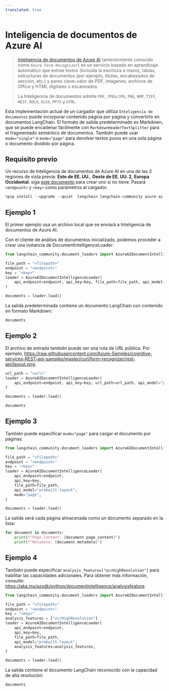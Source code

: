 ```yaml
---
translated: true
---
```


# Inteligencia de documentos de Azure AI

>[Inteligencia de documentos de Azure AI](https://aka.ms/doc-intelligence) (anteriormente conocido como `Azure Form Recognizer`) es un servicio basado en aprendizaje automático que extrae textos (incluida la escritura a mano), tablas, estructuras de documentos (por ejemplo, títulos, encabezados de sección, etc.) y pares clave-valor de
>PDF, imágenes, archivos de Office y HTML digitales o escaneados.
>
>La Inteligencia de documentos admite `PDF`, `JPEG/JPG`, `PNG`, `BMP`, `TIFF`, `HEIF`, `DOCX`, `XLSX`, `PPTX` y `HTML`.

Esta implementación actual de un cargador que utiliza `Inteligencia de documentos` puede incorporar contenido página por página y convertirlo en documentos LangChain. El formato de salida predeterminado es Markdown, que se puede encadenar fácilmente con `MarkdownHeaderTextSplitter` para el fragmentado semántico de documentos. También puede usar `mode="single"` o `mode="page"` para devolver textos puros en una sola página o documento dividido por página.

## Requisito previo

Un recurso de Inteligencia de documentos de Azure AI en una de las 3 regiones de vista previa: **Este de EE. UU.**, **Oeste de EE. UU. 2**, **Europa Occidental**: siga [este documento](https://learn.microsoft.com/azure/ai-services/document-intelligence/create-document-intelligence-resource?view=doc-intel-4.0.0) para crear uno si no tiene. Pasará `<endpoint>` y `<key>` como parámetros al cargador.

```python
%pip install --upgrade --quiet  langchain langchain-community azure-ai-documentintelligence
```

## Ejemplo 1

El primer ejemplo usa un archivo local que se enviará a Inteligencia de documentos de Azure AI.

Con el cliente de análisis de documentos inicializado, podemos proceder a crear una instancia de DocumentIntelligenceLoader:

```python
from langchain_community.document_loaders import AzureAIDocumentIntelligenceLoader

file_path = "<filepath>"
endpoint = "<endpoint>"
key = "<key>"
loader = AzureAIDocumentIntelligenceLoader(
    api_endpoint=endpoint, api_key=key, file_path=file_path, api_model="prebuilt-layout"
)

documents = loader.load()
```

La salida predeterminada contiene un documento LangChain con contenido en formato Markdown:

```python
documents
```

## Ejemplo 2

El archivo de entrada también puede ser una ruta de URL pública. Por ejemplo, https://raw.githubusercontent.com/Azure-Samples/cognitive-services-REST-api-samples/master/curl/form-recognizer/rest-api/layout.png.

```python
url_path = "<url>"
loader = AzureAIDocumentIntelligenceLoader(
    api_endpoint=endpoint, api_key=key, url_path=url_path, api_model="prebuilt-layout"
)

documents = loader.load()
```

```python
documents
```

## Ejemplo 3

También puede especificar `mode="page"` para cargar el documento por páginas.

```python
from langchain_community.document_loaders import AzureAIDocumentIntelligenceLoader

file_path = "<filepath>"
endpoint = "<endpoint>"
key = "<key>"
loader = AzureAIDocumentIntelligenceLoader(
    api_endpoint=endpoint,
    api_key=key,
    file_path=file_path,
    api_model="prebuilt-layout",
    mode="page",
)

documents = loader.load()
```

La salida será cada página almacenada como un documento separado en la lista:

```python
for document in documents:
    print(f"Page Content: {document.page_content}")
    print(f"Metadata: {document.metadata}")
```

## Ejemplo 4

También puede especificar `analysis_feature=["ocrHighResolution"]` para habilitar las capacidades adicionales. Para obtener más información, consulte: https://aka.ms/azsdk/python/documentintelligence/analysisfeature.

```python
from langchain_community.document_loaders import AzureAIDocumentIntelligenceLoader

file_path = "<filepath>"
endpoint = "<endpoint>"
key = "<key>"
analysis_features = ["ocrHighResolution"]
loader = AzureAIDocumentIntelligenceLoader(
    api_endpoint=endpoint,
    api_key=key,
    file_path=file_path,
    api_model="prebuilt-layout",
    analysis_features=analysis_features,
)

documents = loader.load()
```

La salida contiene el documento LangChain reconocido con la capacidad de alta resolución:

```python
documents
```
